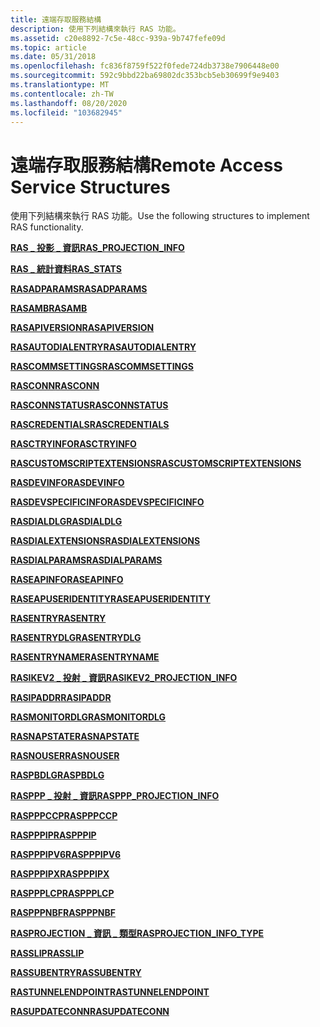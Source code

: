 ```yaml
---
title: 遠端存取服務結構
description: 使用下列結構來執行 RAS 功能。
ms.assetid: c20e8892-7c5e-48cc-939a-9b747fefe09d
ms.topic: article
ms.date: 05/31/2018
ms.openlocfilehash: fc836f8759f522f0fede724db3738e7906448e00
ms.sourcegitcommit: 592c9bbd22ba69802dc353bcb5eb30699f9e9403
ms.translationtype: MT
ms.contentlocale: zh-TW
ms.lasthandoff: 08/20/2020
ms.locfileid: "103682945"
---
```

# <a name="remote-access-service-structures"></a><span data-ttu-id="79e11-103">遠端存取服務結構</span><span class="sxs-lookup"><span data-stu-id="79e11-103">Remote Access Service Structures</span></span>

<span data-ttu-id="79e11-104">使用下列結構來執行 RAS 功能。</span><span class="sxs-lookup"><span data-stu-id="79e11-104">Use the following structures to implement RAS functionality.</span></span>

[<span data-ttu-id="79e11-105">**RAS \_ 投影 \_ 資訊**</span><span class="sxs-lookup"><span data-stu-id="79e11-105">**RAS\_PROJECTION\_INFO**</span></span>](/windows/desktop/api/Ras/ns-ras-ras_projection_info)

[<span data-ttu-id="79e11-106">**RAS \_ 統計資料**</span><span class="sxs-lookup"><span data-stu-id="79e11-106">**RAS\_STATS**</span></span>](/windows/desktop/api/Ras/ns-ras-ras_stats)

<span data-ttu-id="79e11-107">[**RASADPARAMS**](/previous-versions/windows/desktop/legacy/aa376719(v=vs.85))</span><span class="sxs-lookup"><span data-stu-id="79e11-107">[**RASADPARAMS**](/previous-versions/windows/desktop/legacy/aa376719(v=vs.85))</span></span>

<span data-ttu-id="79e11-108">[**RASAMB**](/previous-versions/windows/desktop/legacy/aa376720(v=vs.85))</span><span class="sxs-lookup"><span data-stu-id="79e11-108">[**RASAMB**](/previous-versions/windows/desktop/legacy/aa376720(v=vs.85))</span></span>

<span data-ttu-id="79e11-109">[**RASAPIVERSION**](/previous-versions/windows/desktop/legacy/dd408102(v=vs.85))</span><span class="sxs-lookup"><span data-stu-id="79e11-109">[**RASAPIVERSION**](/previous-versions/windows/desktop/legacy/dd408102(v=vs.85))</span></span>

<span data-ttu-id="79e11-110">[**RASAUTODIALENTRY**](/previous-versions/windows/desktop/legacy/aa376721(v=vs.85))</span><span class="sxs-lookup"><span data-stu-id="79e11-110">[**RASAUTODIALENTRY**](/previous-versions/windows/desktop/legacy/aa376721(v=vs.85))</span></span>

<span data-ttu-id="79e11-111">[**RASCOMMSETTINGS**](/previous-versions/windows/desktop/legacy/aa376724(v=vs.85))</span><span class="sxs-lookup"><span data-stu-id="79e11-111">[**RASCOMMSETTINGS**](/previous-versions/windows/desktop/legacy/aa376724(v=vs.85))</span></span>

<span data-ttu-id="79e11-112">[**RASCONN**](/previous-versions/windows/desktop/legacy/aa376725(v=vs.85))</span><span class="sxs-lookup"><span data-stu-id="79e11-112">[**RASCONN**](/previous-versions/windows/desktop/legacy/aa376725(v=vs.85))</span></span>

<span data-ttu-id="79e11-113">[**RASCONNSTATUS**](/previous-versions/windows/desktop/legacy/aa376728(v=vs.85))</span><span class="sxs-lookup"><span data-stu-id="79e11-113">[**RASCONNSTATUS**](/previous-versions/windows/desktop/legacy/aa376728(v=vs.85))</span></span>

<span data-ttu-id="79e11-114">[**RASCREDENTIALS**](/previous-versions/windows/desktop/legacy/aa376730(v=vs.85))</span><span class="sxs-lookup"><span data-stu-id="79e11-114">[**RASCREDENTIALS**](/previous-versions/windows/desktop/legacy/aa376730(v=vs.85))</span></span>

<span data-ttu-id="79e11-115">[**RASCTRYINFO**](/previous-versions/windows/desktop/legacy/aa376731(v=vs.85))</span><span class="sxs-lookup"><span data-stu-id="79e11-115">[**RASCTRYINFO**](/previous-versions/windows/desktop/legacy/aa376731(v=vs.85))</span></span>

<span data-ttu-id="79e11-116">[**RASCUSTOMSCRIPTEXTENSIONS**](/previous-versions/windows/desktop/legacy/aa376738(v=vs.85))</span><span class="sxs-lookup"><span data-stu-id="79e11-116">[**RASCUSTOMSCRIPTEXTENSIONS**](/previous-versions/windows/desktop/legacy/aa376738(v=vs.85))</span></span>

<span data-ttu-id="79e11-117">[**RASDEVINFO**](/previous-versions/windows/desktop/legacy/aa377001(v=vs.85))</span><span class="sxs-lookup"><span data-stu-id="79e11-117">[**RASDEVINFO**](/previous-versions/windows/desktop/legacy/aa377001(v=vs.85))</span></span>

[<span data-ttu-id="79e11-118">**RASDEVSPECIFICINFO**</span><span class="sxs-lookup"><span data-stu-id="79e11-118">**RASDEVSPECIFICINFO**</span></span>](/windows/win32/api/ras/ns-ras-rasdevspecificinfo)

<span data-ttu-id="79e11-119">[**RASDIALDLG**](/previous-versions/windows/desktop/legacy/aa377023(v=vs.85))</span><span class="sxs-lookup"><span data-stu-id="79e11-119">[**RASDIALDLG**](/previous-versions/windows/desktop/legacy/aa377023(v=vs.85))</span></span>

<span data-ttu-id="79e11-120">[**RASDIALEXTENSIONS**](/previous-versions/windows/desktop/legacy/aa377029(v=vs.85))</span><span class="sxs-lookup"><span data-stu-id="79e11-120">[**RASDIALEXTENSIONS**](/previous-versions/windows/desktop/legacy/aa377029(v=vs.85))</span></span>

<span data-ttu-id="79e11-121">[**RASDIALPARAMS**](/previous-versions/windows/desktop/legacy/aa377238(v=vs.85))</span><span class="sxs-lookup"><span data-stu-id="79e11-121">[**RASDIALPARAMS**](/previous-versions/windows/desktop/legacy/aa377238(v=vs.85))</span></span>

<span data-ttu-id="79e11-122">[**RASEAPINFO**](/previous-versions/windows/desktop/legacy/aa377242(v=vs.85))</span><span class="sxs-lookup"><span data-stu-id="79e11-122">[**RASEAPINFO**](/previous-versions/windows/desktop/legacy/aa377242(v=vs.85))</span></span>

<span data-ttu-id="79e11-123">[**RASEAPUSERIDENTITY**](/previous-versions/windows/desktop/legacy/aa377247(v=vs.85))</span><span class="sxs-lookup"><span data-stu-id="79e11-123">[**RASEAPUSERIDENTITY**](/previous-versions/windows/desktop/legacy/aa377247(v=vs.85))</span></span>

<span data-ttu-id="79e11-124">[**RASENTRY**](/previous-versions/windows/desktop/legacy/aa377274(v=vs.85))</span><span class="sxs-lookup"><span data-stu-id="79e11-124">[**RASENTRY**](/previous-versions/windows/desktop/legacy/aa377274(v=vs.85))</span></span>

<span data-ttu-id="79e11-125">[**RASENTRYDLG**](/previous-versions/windows/desktop/legacy/aa377260(v=vs.85))</span><span class="sxs-lookup"><span data-stu-id="79e11-125">[**RASENTRYDLG**](/previous-versions/windows/desktop/legacy/aa377260(v=vs.85))</span></span>

<span data-ttu-id="79e11-126">[**RASENTRYNAME**](/previous-versions/windows/desktop/legacy/aa377267(v=vs.85))</span><span class="sxs-lookup"><span data-stu-id="79e11-126">[**RASENTRYNAME**](/previous-versions/windows/desktop/legacy/aa377267(v=vs.85))</span></span>

[<span data-ttu-id="79e11-127">**RASIKEV2 \_ 投射 \_ 資訊**</span><span class="sxs-lookup"><span data-stu-id="79e11-127">**RASIKEV2\_PROJECTION\_INFO**</span></span>](/windows/desktop/api/ras/ns-ras-rasikev2_projection_info)

<span data-ttu-id="79e11-128">[**RASIPADDR**](/previous-versions/windows/desktop/legacy/aa377578(v=vs.85))</span><span class="sxs-lookup"><span data-stu-id="79e11-128">[**RASIPADDR**](/previous-versions/windows/desktop/legacy/aa377578(v=vs.85))</span></span>

<span data-ttu-id="79e11-129">[**RASMONITORDLG**](/previous-versions/windows/desktop/legacy/aa377591(v=vs.85))</span><span class="sxs-lookup"><span data-stu-id="79e11-129">[**RASMONITORDLG**](/previous-versions/windows/desktop/legacy/aa377591(v=vs.85))</span></span>

[<span data-ttu-id="79e11-130">**RASNAPSTATE**</span><span class="sxs-lookup"><span data-stu-id="79e11-130">**RASNAPSTATE**</span></span>](/windows/desktop/api/Ras/ns-ras-rasnapstate)

<span data-ttu-id="79e11-131">[**RASNOUSER**](/previous-versions/windows/desktop/legacy/aa377598(v=vs.85))</span><span class="sxs-lookup"><span data-stu-id="79e11-131">[**RASNOUSER**](/previous-versions/windows/desktop/legacy/aa377598(v=vs.85))</span></span>

<span data-ttu-id="79e11-132">[**RASPBDLG**](/previous-versions/windows/desktop/legacy/aa377607(v=vs.85))</span><span class="sxs-lookup"><span data-stu-id="79e11-132">[**RASPBDLG**](/previous-versions/windows/desktop/legacy/aa377607(v=vs.85))</span></span>

[<span data-ttu-id="79e11-133">**RASPPP \_ 投射 \_ 資訊**</span><span class="sxs-lookup"><span data-stu-id="79e11-133">**RASPPP\_PROJECTION\_INFO**</span></span>](/windows/desktop/api/Ras/ns-ras-rasppp_projection_info)

<span data-ttu-id="79e11-134">[**RASPPPCCP**](/previous-versions/windows/desktop/legacy/aa377620(v=vs.85))</span><span class="sxs-lookup"><span data-stu-id="79e11-134">[**RASPPPCCP**](/previous-versions/windows/desktop/legacy/aa377620(v=vs.85))</span></span>

<span data-ttu-id="79e11-135">[**RASPPPIP**](/previous-versions/windows/desktop/legacy/aa377634(v=vs.85))</span><span class="sxs-lookup"><span data-stu-id="79e11-135">[**RASPPPIP**](/previous-versions/windows/desktop/legacy/aa377634(v=vs.85))</span></span>

<span data-ttu-id="79e11-136">[**RASPPPIPV6**](/previous-versions/windows/desktop/legacy/aa816540(v=vs.85))</span><span class="sxs-lookup"><span data-stu-id="79e11-136">[**RASPPPIPV6**](/previous-versions/windows/desktop/legacy/aa816540(v=vs.85))</span></span>

<span data-ttu-id="79e11-137">[**RASPPPIPX**](/previous-versions/windows/desktop/legacy/aa377623(v=vs.85))</span><span class="sxs-lookup"><span data-stu-id="79e11-137">[**RASPPPIPX**](/previous-versions/windows/desktop/legacy/aa377623(v=vs.85))</span></span>

<span data-ttu-id="79e11-138">[**RASPPPLCP**](/previous-versions/windows/desktop/legacy/aa377638(v=vs.85))</span><span class="sxs-lookup"><span data-stu-id="79e11-138">[**RASPPPLCP**](/previous-versions/windows/desktop/legacy/aa377638(v=vs.85))</span></span>

<span data-ttu-id="79e11-139">[**RASPPPNBF**](/previous-versions/windows/desktop/legacy/aa377642(v=vs.85))</span><span class="sxs-lookup"><span data-stu-id="79e11-139">[**RASPPPNBF**](/previous-versions/windows/desktop/legacy/aa377642(v=vs.85))</span></span>

[<span data-ttu-id="79e11-140">**RASPROJECTION \_ 資訊 \_ 類型**</span><span class="sxs-lookup"><span data-stu-id="79e11-140">**RASPROJECTION\_INFO\_TYPE**</span></span>](/windows/desktop/api/ras/ne-ras-rasprojection_info_type)

<span data-ttu-id="79e11-141">[**RASSLIP**](/previous-versions/windows/desktop/legacy/aa377836(v=vs.85))</span><span class="sxs-lookup"><span data-stu-id="79e11-141">[**RASSLIP**](/previous-versions/windows/desktop/legacy/aa377836(v=vs.85))</span></span>

<span data-ttu-id="79e11-142">[**RASSUBENTRY**](/previous-versions/windows/desktop/legacy/aa377839(v=vs.85))</span><span class="sxs-lookup"><span data-stu-id="79e11-142">[**RASSUBENTRY**](/previous-versions/windows/desktop/legacy/aa377839(v=vs.85))</span></span>

<span data-ttu-id="79e11-143">[**RASTUNNELENDPOINT**](/previous-versions/windows/desktop/legacy/dd430579(v=vs.85))</span><span class="sxs-lookup"><span data-stu-id="79e11-143">[**RASTUNNELENDPOINT**](/previous-versions/windows/desktop/legacy/dd430579(v=vs.85))</span></span>

<span data-ttu-id="79e11-144">[**RASUPDATECONN**](/previous-versions/windows/desktop/legacy/dd408110(v=vs.85))</span><span class="sxs-lookup"><span data-stu-id="79e11-144">[**RASUPDATECONN**](/previous-versions/windows/desktop/legacy/dd408110(v=vs.85))</span></span>

 

 